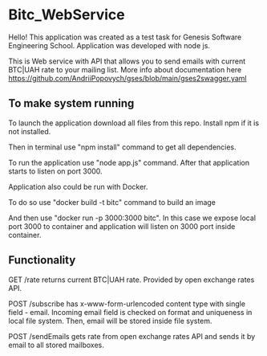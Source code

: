 # Bitc_WebService
Hello! This application was created as a test task for Genesis Software Engineering School.
Application was developed with node js.

This is Web service with API that allows you to send emails with current BTC|UAH rate to your mailing list. More info about documentation here https://github.com/AndriiPopovych/gses/blob/main/gses2swagger.yaml

## To make system running
To launch the application download all files from this repo. Install npm if it is not installed.

Then in terminal use "npm install" command to get all dependencies.

To run the application use "node app.js" command. After that application starts to listen on port 3000.

Application also could be run with Docker.

To do so use "docker build -t bitc" command to build an image

And then use  "docker run -p 3000:3000 bitc". In this case we expose local port 3000 to container and application will listen on 3000 port inside container.

## Functionality
GET /rate returns current BTC|UAH rate. Provided by open exchange rates API.

POST /subscribe has x-www-form-urlencoded content type with single field - email. Incoming email field is checked on format and uniqueness in local file system. 
Then, email will be stored inside file system.

POST /sendEmails gets rate from open exchange rates API and sends it by email to all stored mailboxes.
